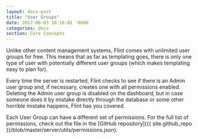 ```yaml
---
layout: docs-post
title: "User Groups"
date: 2017-06-03 16:16:01 -0600
categories: docs
section: Core Concepts
---
```

Unlike other content management systems, Flint comes with unlimited user groups for free. This means that as far as templating goes, there is only one type of user with potentially different user groups (which makes templating easy to plan for).

Every time the server is restarted, Flint checks to see if there is an Admin user group and, if necessary, creates one with all permissions enabled. Deleting the Admin user group is disabled on the dashboard, but in case someone does it by mistake directly through the database or some other horrible mistake happens, Flint has you covered.

Each User Group can have a different set of permissions. For the full list of permissions, check out the file in the [GitHub repository]({{ site.github_repo }}/blob/master/server/utils/permissions.json).
